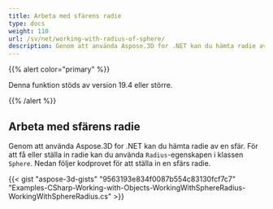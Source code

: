 ```yaml
---
title: Arbeta med sfärens radie
type: docs
weight: 110
url: /sv/net/working-with-radius-of-sphere/
description: Genom att använda Aspose.3D for .NET kan du hämta radie av en sfär. För att få eller ställa in radien, kan du använda Radius egenskap av sfärklassen. Nedan följer kodprovet för att ställa in en sfärs radie.
---
```

{{% alert color="primary" %}} 

Denna funktion stöds av version 19.4 eller större.

{{% /alert %}} 
##  **Arbeta med sfärens radie**
Genom att använda Aspose.3D for .NET kan du hämta radie av en sfär. För att få eller ställa in radie kan du använda `Radius`-egenskapen i klassen `Sphere`. Nedan följer kodprovet för att ställa in en sfärs radie.

{{< gist "aspose-3d-gists" "9563193e834f0087b554c83130fcf7c7" "Examples-CSharp-Working-with-Objects-WorkingWithSphereRadius-WorkingWithSphereRadius.cs" >}}
